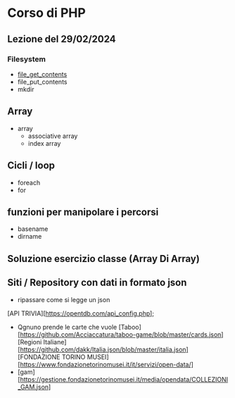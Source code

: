 # Corso di PHP


## Lezione del 29/02/2024


### Filesystem
- [file_get_contents](https://www.php.net/manual/en/function.file-get-contents.php)
- file_put_contents
- mkdir


## Array 
- array 
  - associative array
  - index array

## Cicli / loop

- foreach
- for

## funzioni per manipolare i percorsi

- basename
- dirname


## Soluzione esercizio classe (Array Di Array) 


## Siti / Repository  con dati in formato json

- ripassare come si legge un json

[API TRIVIA][https://opentdb.com/api_config.php];
  - Qgnuno prende le carte che vuole
[Taboo][https://github.com/Acciaccatura/taboo-game/blob/master/cards.json]
[Regioni Italiane][https://github.com/dakk/Italia.json/blob/master/italia.json]
[FONDAZIONE TORINO MUSEI][https://www.fondazionetorinomusei.it/it/servizi/open-data/]
  - [gam][https://gestione.fondazionetorinomusei.it/media/opendata/COLLEZIONI_GAM.json]